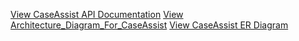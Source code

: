 [View CaseAssist API Documentation](https://docs.google.com/document/d/15oiXHE_SP3vixv--Kv4PWrXDJjowl1LU2LWr0MAQJC8/edit?usp=sharing)
[View Architecture_Diagram_For_CaseAssist](https://docs.google.com/document/d/18-BQwNrU4ERZsPn_eNUF7MRiejXj7ZQ1HhJi20a_eXc/edit?usp=sharing)
[View CaseAssist ER Diagram](https://docs.google.com/document/d/1Eaw3uO2uG4EkQFKAbTIEob62uAo4gkbfGNhCMvAt-Oc/edit?usp=sharing)
